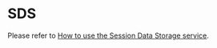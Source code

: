 SDS
===

Please refer to [How to use the Session Data Storage service](https://support.signicat.com/display/SW/How+to+use+the+Session+Data+Storage+%28SDS%29+Service).
